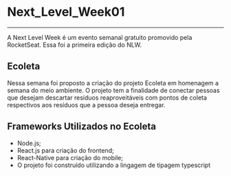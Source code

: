# Next_Level_Week01 
----
A Next Level Week é um evento semanal gratuito promovido pela RocketSeat. Essa foi a primeira edição do NLW.

## Ecoleta
Nessa semana foi proposto a criação do projeto Ecoleta em homenagem a semana do meio ambiente. 
O projeto tem a finalidade de conectar pessoas que desejam descartar resíduos reaproveitáveis com pontos de coleta respectivos aos resíduos que a pessoa deseja entregar.

## Frameworks Utilizados no Ecoleta
- Node.js;
- React.js para criação do frontend;
- React-Native para criação do mobile;
- O projeto foi construído utilizando a lingagem de tipagem typescript
 
